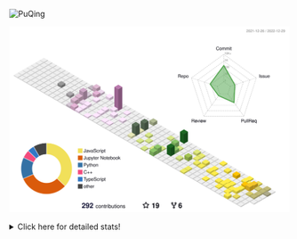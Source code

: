 ![PuQing](https://user-images.githubusercontent.com/27223114/171565019-9a56fae6-b08b-421f-99db-7e830da42371.png)

![](./profile-3d-contrib/profile-season-animate.svg)

<details>
<summary>Click here for detailed stats!</summary>

<!--START_SECTION:waka-->
**I'm a Night 🦉** 

```text
🌞 Morning    45 commits     ███░░░░░░░░░░░░░░░░░░░░░░   11.57% 
🌆 Daytime    125 commits    ████████░░░░░░░░░░░░░░░░░   32.13% 
🌃 Evening    117 commits    ███████░░░░░░░░░░░░░░░░░░   30.08% 
🌙 Night      102 commits    ██████░░░░░░░░░░░░░░░░░░░   26.22%

```


📊 **This Week I Spent My Time On** 

```text
💬 Programming Languages: 
C++                      6 hrs 23 mins       ████████████████░░░░░░░░░   64.36% 
Python                   2 hrs 8 mins        █████░░░░░░░░░░░░░░░░░░░░   21.55% 
YAML                     25 mins             █░░░░░░░░░░░░░░░░░░░░░░░░   4.2% 
JSON                     17 mins             ░░░░░░░░░░░░░░░░░░░░░░░░░   3.0% 
ObjectiveC               13 mins             ░░░░░░░░░░░░░░░░░░░░░░░░░   2.23%

🔥 Editors: 
VS Code                  8 hrs 50 mins       ██████████████████████░░░   89.05% 
CLion                    1 hr 5 mins         ██░░░░░░░░░░░░░░░░░░░░░░░   10.95%

💻 Operating System: 
Mac                      9 hrs 55 mins       █████████████████████████   100.0%

```


<!--END_SECTION:waka-->
</details>
